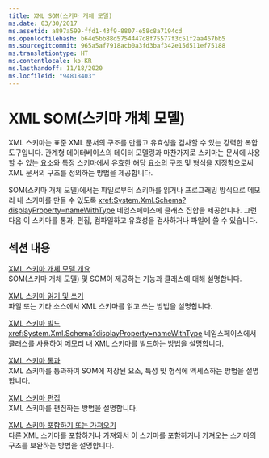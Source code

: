 ```yaml
---
title: XML SOM(스키마 개체 모델)
ms.date: 03/30/2017
ms.assetid: a897a599-ffd1-43f9-8807-e58c8a7194cd
ms.openlocfilehash: b64e5bb88d5754447d8f75577f3c51f2aa467bb5
ms.sourcegitcommit: 965a5af7918acb0a3fd3baf342e15d511ef75188
ms.translationtype: HT
ms.contentlocale: ko-KR
ms.lasthandoff: 11/18/2020
ms.locfileid: "94818403"
---
```

# <a name="xml-schema-object-model-som"></a>XML SOM(스키마 개체 모델)
XML 스키마는 표준 XML 문서의 구조를 만들고 유효성을 검사할 수 있는 강력한 복합 도구입니다. 관계형 데이터베이스의 데이터 모델링과 마찬가지로 스키마는 문서에 사용할 수 있는 요소와 특정 스키마에서 유효한 해당 요소의 구조 및 형식을 지정함으로써 XML 문서의 구조를 정의하는 방법을 제공합니다.  
  
 SOM(스키마 개체 모델)에서는 파일로부터 스키마를 읽거나 프로그래밍 방식으로 메모리 내 스키마를 만들 수 있도록 <xref:System.Xml.Schema?displayProperty=nameWithType> 네임스페이스에 클래스 집합을 제공합니다. 그런 다음 이 스키마를 통과, 편집, 컴파일하고 유효성을 검사하거나 파일에 쓸 수 있습니다.  
  
## <a name="in-this-section"></a>섹션 내용  
 [XML 스키마 개체 모델 개요](xml-schema-object-model-overview.md)  
 SOM(스키마 개체 모델) 및 SOM이 제공하는 기능과 클래스에 대해 설명합니다.  
  
 [XML 스키마 읽기 및 쓰기](reading-and-writing-xml-schemas.md)  
 파일 또는 기타 소스에서 XML 스키마를 읽고 쓰는 방법을 설명합니다.  
  
 [XML 스키마 빌드](building-xml-schemas.md)  
 <xref:System.Xml.Schema?displayProperty=nameWithType> 네임스페이스에서 클래스를 사용하여 메모리 내 XML 스키마를 빌드하는 방법을 설명합니다.  
  
 [XML 스키마 통과](traversing-xml-schemas.md)  
 XML 스키마를 통과하여 SOM에 저장된 요소, 특성 및 형식에 액세스하는 방법을 설명합니다.  
  
 [XML 스키마 편집](editing-xml-schemas.md)  
 XML 스키마를 편집하는 방법을 설명합니다.  
  
 [XML 스키마 포함하기 또는 가져오기](including-or-importing-xml-schemas.md)  
 다른 XML 스키마를 포함하거나 가져와서 이 스키마를 포함하거나 가져오는 스키마의 구조를 보완하는 방법을 설명합니다.
